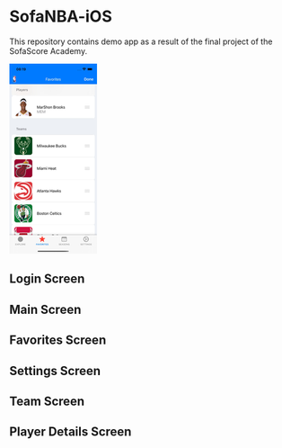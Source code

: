 # SofaNBA-iOS

This repository contains demo app as a result of the final project of the SofaScore Academy. 

![](https://github.com/ismandre/SofaNBA-iOS/blob/main/Screenshots/favorites_before_edit_resized.png)

## Login Screen

## Main Screen

## Favorites Screen

## Settings Screen

## Team Screen

## Player Details Screen
